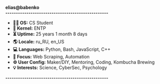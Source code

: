 **elias@babenko**<br>
**-------------------------------------------------**<br>
- **👨‍🎓 OS:**            CS Student<br>
- **🧠 Kernel:**        ENTP<br>
- **⏳ Uptime:**        25 years 1 month 8 days<br>
- **🌎 Locale:**        ru_RU, en_US<br>
- **💻 Languages:**     Python, Bash, JavaScript, C++<br>
- **🎯 Focus:**         Web Scraping, Automation<br>
- **⚙️ User Config:**   Maker/DIY, Mentoring, Coding, Kombucha Brewing<br>
- **💡 Interests:**     Science, CyberSec, Psychology<br>

**-------------------------------------------------**<br>

